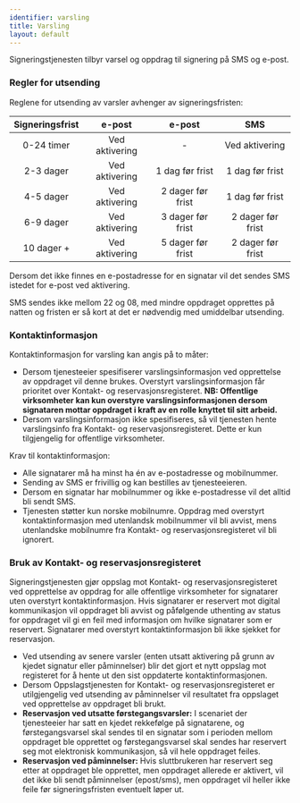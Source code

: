 ```yaml
---
identifier: varsling
title: Varsling
layout: default
---
```


Signeringstjenesten tilbyr varsel og oppdrag til signering på SMS og e-post. 

### Regler for utsending

Reglene for utsending av varsler avhenger av signeringsfristen:

| Signeringsfrist |     e-post     |       e-post      |        SMS        |
|:---------------:|:--------------:|:-----------------:|:-----------------:|
| 0-24 timer      | Ved aktivering |         -         | Ved aktivering    |
| 2-3 dager       | Ved aktivering | 1 dag før frist   | 1 dag før frist   |
| 4-5 dager       | Ved aktivering | 2 dager før frist | 1 dag før frist   |
| 6-9 dager       | Ved aktivering | 3 dager før frist | 2 dager før frist |
| 10 dager +      | Ved aktivering | 5 dager før frist | 2 dager før frist |

<!-- Tabellen er generert vha. http://www.tablesgenerator.com/markdown_tables -->

Dersom det ikke finnes en e-postadresse for en signatar vil det sendes SMS istedet for e-post ved aktivering.

SMS sendes ikke mellom 22 og 08, med mindre oppdraget opprettes på natten og fristen er så kort at det er nødvendig med umiddelbar utsending.

### Kontaktinformasjon

Kontaktinformasjon for varsling kan angis på to måter:

 * Dersom tjenesteeier spesifiserer varslingsinformasjon ved opprettelse av oppdraget vil denne brukes. Overstyrt varslingsinformasjon får prioritet over Kontakt- og reservasjonsregisteret. **NB: Offentlige virksomheter kan kun overstyre varslingsinformasjonen dersom signataren mottar oppdraget i kraft av en rolle knyttet til sitt arbeid.**
 * Dersom varslingsinformasjon ikke spesifiseres, så vil tjenesten hente varslingsinfo fra Kontakt- og reservasjonsregisteret. Dette er kun tilgjengelig for offentlige virksomheter.

Krav til kontaktinformasjon:

 * Alle signatarer må ha minst ha én av e-postadresse og mobilnummer.
 * Sending av SMS er frivillig og kan bestilles av tjenesteeieren.
 * Dersom en signatar har mobilnummer og ikke e-postadresse vil det alltid bli sendt SMS.
 * Tjenesten støtter kun norske mobilnumre. Oppdrag med overstyrt kontaktinformasjon med utenlandsk mobilnummer vil bli avvist, mens utenlandske mobilnumre fra Kontakt- og reservasjonsregisteret vil bli ignorert.

### Bruk av Kontakt- og reservasjonsregisteret

Signeringstjenesten gjør oppslag mot Kontakt- og reservasjonsregisteret ved opprettelse av oppdrag for alle offentlige virksomheter for signatarer uten overstyrt kontaktinformasjon. Hvis signatarer er reservert mot digital kommunikasjon vil oppdraget bli avvist og påfølgende uthenting av status for oppdraget vil gi en feil med informasjon om hvilke signatarer som er reservert. Signatarer med overstyrt kontaktinformasjon bli ikke sjekket for reservasjon.

* Ved utsending av senere varsler (enten utsatt aktivering på grunn av kjedet signatur eller påminnelser) blir det gjort et nytt oppslag mot registeret for å hente ut den sist oppdaterte kontaktinformasjonen.
* Dersom Oppslagstjenesten for Kontakt- og reservasjonsregisteret er utilgjengelig ved utsending av påminnelser vil resultatet fra oppslaget ved opprettelse av oppdraget bli brukt. 
* **Reservasjon ved utsatte førstegangsvarsler:** I scenariet der tjenesteeier har satt en kjedet rekkefølge på signatarene, og førstegangsvarsel skal sendes til en signatar som i perioden mellom oppdraget ble opprettet og førstegangsvarsel skal sendes har reservert seg mot elektronisk kommunikasjon, så vil hele oppdraget feiles.
* **Reservasjon ved påminnelser:** Hvis sluttbrukeren har reservert seg etter at oppdraget ble opprettet, men oppdraget allerede er aktivert, vil det ikke bli sendt påminnelser (epost/sms), men oppdraget vil heller ikke feile før signeringsfristen eventuelt løper ut.